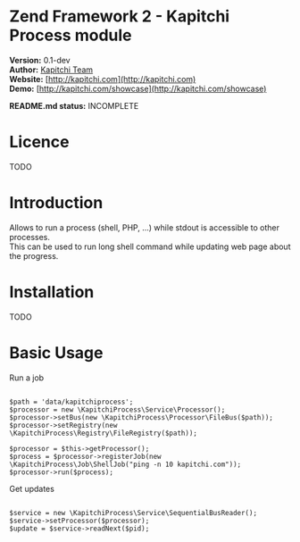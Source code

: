 Zend Framework 2 - Kapitchi Process module
==============================================

__Version:__ 0.1-dev  
__Author:__  [Kapitchi Team](http://kapitchi.com/team)  
__Website:__ [http://kapitchi.com](http://kapitchi.com)  
__Demo:__    [http://kapitchi.com/showcase](http://kapitchi.com/showcase)  

__README.md status:__ INCOMPLETE  

Licence
=======

TODO


Introduction
============

Allows to run a process (shell, PHP, ...) while stdout is accessible to other processes.  
This can be used to run long shell command while updating web page about the progress.


Installation
============

TODO

Basic Usage
===========

Run a job

```

$path = 'data/kapitchiprocess';
$processor = new \KapitchiProcess\Service\Processor();
$processor->setBus(new \KapitchiProcess\Processor\FileBus($path));
$processor->setRegistry(new \KapitchiProcess\Registry\FileRegistry($path));

$processor = $this->getProcessor();
$process = $processor->registerJob(new \KapitchiProcess\Job\ShellJob("ping -n 10 kapitchi.com"));
$processor->run($process);

```

Get updates

```

$service = new \KapitchiProcess\Service\SequentialBusReader();
$service->setProcessor($processor);
$update = $service->readNext($pid);

```

